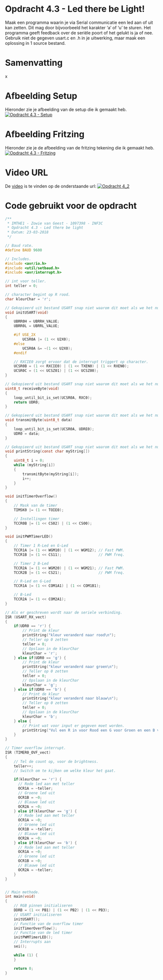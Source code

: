 # Opdracht 4.3 - Led there be Light!

Maak een programma waarin je via Serial communicatie een led aan of uit kan zetten. Dit mag door bijvoorbeeld het karakter ‘a’ of ‘u’ te sturen. Het programma geeft feedback over de seriële poort of het gelukt is ja of nee. Gebruik niet de gegeven usart.c en .h in je uitwerking, maar maak een oplossing in 1 source bestand.

# Samenvatting

x

# Afbeelding Setup

Hieronder zie je afbeelding van de setup die ik gemaakt heb.
[![Opdracht 4.3 - Setup](https://github.com/zowie93/IMTHE1/blob/master/opdrachten/opdracht_4_3/assets/img/opdracht4_3_setup.JPG?raw=true)](https://github.com/zowie93/IMTHE1/blob/master/opdrachten/opdracht_4_3/assets/img/opdracht4_3_setup.JPG?raw=true)

# Afbeelding Fritzing

Hieronder zie je de afbeelding van de fritzing tekening die ik gemaakt heb.
[![Opdracht 4.3 - Fritzing](https://github.com/zowie93/IMTHE1/blob/master/opdrachten/opdracht_4_3/assets/img/opdracht4_3_fritzing_bb.png?raw=true)](https://github.com/zowie93/IMTHE1/blob/master/opdrachten/opdracht_4_3/assets/img/opdracht4_3_fritzing_bb.png?raw=true)

# Video URL

De [video][video] is te vinden op de onderstaande url:
[![Opdracht 4_2](https://img.youtube.com/vi/MGRdxS2QpH4/maxresdefault.jpg)](https://youtu.be/MGRdxS2QpH4)

# Code gebruikt voor de opdracht

```c
/**
 * IMTHE1 - Zowie van Geest - 1097398 - INF3C
 * Opdracht 4.3 - Led there be light
 * Datum: 23-03-2018
 */

// Baud rate.
#define BAUD 9600

// Includes.
#include <avr/io.h>
#include <util/setbaud.h>
#include <avr/interrupt.h>

// int voor teller.
int teller = 0;

// character begint op R rood.
char kleurChar = 'r';

// Gekopieerd uit bestand USART snap niet waarom dit moet als we het nu juist over code kwaliteit hebben en object georienteerd programmeren? 
void initUSART(void)
{
    UBRR0H = UBRRH_VALUE;
    UBRR0L = UBRRL_VALUE;

    #if USE_2X
        UCSR0A |= (1 << U2X0);
    #else
        UCSR0A &= ~(1 << U2X0);
    #endif

    // RXCIE0 zorgt ervoor dat de interrupt triggert op character.
    UCSR0B = (1 << RXCIE0) | (1 << TXEN0) | (1 << RXEN0);
    UCSR0C = (1 << UCSZ01) | (1 << UCSZ00);
}

// Gekopieerd uit bestand USART snap niet waarom dit moet als we het nu juist over code kwaliteit hebben en object georienteerd programmeren? 
uint8_t receiveByte(void)
{
    loop_until_bit_is_set(UCSR0A, RXC0);
    return UDR0;
}

// Gekopieerd uit bestand USART snap niet waarom dit moet als we het nu juist over code kwaliteit hebben en object georienteerd programmeren? 
void transmitByte(uint8_t data)
{
    loop_until_bit_is_set(UCSR0A, UDRE0);
    UDR0 = data;
}

// Gekopieerd uit bestand USART snap niet waarom dit moet als we het nu juist over code kwaliteit hebben en object georienteerd programmeren? 
void printString(const char myString[])
{
    uint8_t i = 0;
    while (myString[i])
    {
        transmitByte(myString[i]);
        i++;
    }
}

void initTimerOverflow()
{
    // Mask van de timer
    TIMSK0 |= (1 << TOIE0);

    // Instellingen timer
    TCCR0B |= (1 << CS02) | (1 << CS00);
}

void initPWMTimerLED()
{
    // Timer 1 R-Led en G-Led
    TCCR1A |= (1 << WGM10) | (1 << WGM12); // Fast PWM.
    TCCR1B |= (1 << CS11);                 // PWM freq.

    // Timer 2 B-Led
    TCCR2A |= (1 << WGM20) | (1 << WGM21); // Fast PWM.
    TCCR2B |= (1 << CS21);                 // PWM freq.

    // R-Led en G-Led
    TCCR1A |= (1 << COM1A1) | (1 << COM1B1);

    // B-Led
    TCCR2A |= (1 << COM2A1);
}

// Als er geschreven wordt naar de seriele verbinding.
ISR (USART_RX_vect)
{
    if(UDR0 == 'r') {
        // Print de kleur
        printString("kleur veranderd naar rood\n");
        // Teller op 0 zetten
        teller = 0;
        // Opslaan in de kleurChar
        kleurChar = 'r';
    } else if(UDR0 == 'g') {
        // Print de kleur
        printString("kleur veranderd naar groen\n");
        // Teller op 0 zetten
        teller = 0;
        // Opslaan in de kleurChar
        kleurChar = 'g';
    } else if(UDR0 == 'b') {
        // Print de kleur
        printString("kleur veranderd naar blauw\n");
        // Teller op 0 zetten
        teller = 0;
        // Opslaan in de kleurChar
        kleurChar = 'b';
    } else {
        // Print wat voor input er gegeven moet worden.
        printString("Vul een R in voor Rood een G voor Groen en een B voor Blauw\n");
    }
}

// Timer overflow interrupt.
ISR (TIMER0_OVF_vect)
{
    // Tel de count op, voor de brightness.
    teller++;
    // Switch om te kijken om welke kleur het gaat.

    if(kleurChar == 'r') {
      // Rode led aan met teller
      OCR1A = ~teller;
      // Groene led uit
      OCR1B = ~0;
      // Blauwe led uit
      OCR2A = ~0;
    } else if(kleurChar == 'g') {
      // Rode led aan met teller
      OCR1A = ~0;
      // Groene led uit
      OCR1B = ~teller;
      // Blauwe led uit
      OCR2A = ~0;
    } else if(kleurChar == 'b') {
      // Rode led aan met teller
      OCR1A = ~0;
      // Groene led uit
      OCR1B = ~0;
      // Blauwe led uit
      OCR2A = ~teller;
    }
}


// Main methode.
int main(void)
{
    // RGB pinnen initialiseren
    DDRB = (1 << PB1) | (1 << PB2) | (1 << PB3);
    // USART initialiseren
    initUSART();
    // Functie van de overflow timer
    initTimerOverflow();
    // Functie van de led timer
    initPWMTimerLED();
    // Interrupts aan
    sei();

    while (1) {
    }

    return 0;
}
```

[video]: https://youtu.be/MGRdxS2QpH4